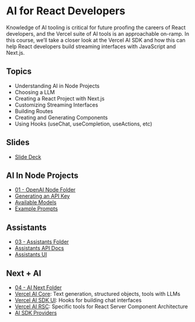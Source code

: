 # AI for React Developers

Knowledge of AI tooling is critical for future proofing the careers of React developers, and the Vercel suite of AI tools is an approachable on-ramp. In this course, we’ll take a closer look at the Vercel AI SDK and how this can help React developers build streaming interfaces with JavaScript and Next.js.

## Topics

- Understanding AI in Node Projects
- Choosing a LLM
- Creating a React Project with Next.js
- Customizing Streaming Interfaces
- Building Routes
- Creating and Generating Components
- Using Hooks (useChat, useCompletion, useActions, etc)

## Slides

- [Slide Deck](https://www.canva.com/design/DAGH9QpxXh0/DgEc63sNlUWp2wBmMLxqYA/view)

## AI In Node Projects

- [01 - OpenAI Node Folder](https://github.com/MoonHighway/ai-react/tree/main/01-openai-node)
- [Generating an API Key](https://platform.openai.com/api-keys)
- [Available Models](https://platform.openai.com/docs/models/overview)
- [Example Prompts](https://platform.openai.com/docs/examples)

## Assistants

- [03 - Assistants Folder](https://github.com/MoonHighway/ai-react/tree/main/03-assistants)
- [Assistants API Docs](https://platform.openai.com/docs/assistants/overview)
- [Assistants UI](https://platform.openai.com/assistants)

## Next + AI

- [04 - AI Next Folder](https://github.com/MoonHighway/ai-react/tree/main/04-ai-next)
- [Vercel AI Core](https://sdk.vercel.ai/docs/ai-sdk-core): Text generation, structured objects, tools with LLMs
- [Vercel AI SDK UI](https://sdk.vercel.ai/docs/ai-sdk-ui): Hooks for building chat interfaces
- [Vercel AI RSC](https://sdk.vercel.ai/docs/ai-sdk-rsc): Specific tools for React Server Component Architecture
- [AI SDK Providers](https://sdk.vercel.ai/providers/ai-sdk-providers)
